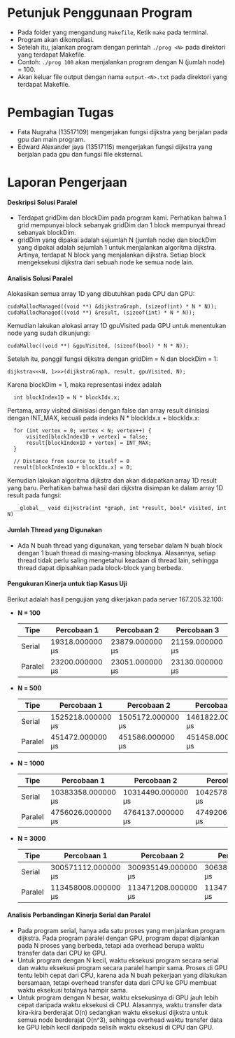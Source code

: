 # Petunjuk Penggunaan Program
- Pada folder yang mengandung `Makefile`, Ketik `make` pada terminal.
- Program akan dikompilasi.
- Setelah itu, jalankan program dengan perintah `./prog <N>` pada direktori yang terdapat Makefile.
- Contoh: `./prog 100` akan menjalankan program dengan N (jumlah node) = 100.
- Akan keluar file output dengan nama `output-<N>.txt` pada direktori yang terdapat Makefile.

# Pembagian Tugas
- Fata Nugraha (13517109) mengerjakan fungsi dijkstra yang berjalan pada gpu dan main program.
- Edward Alexander jaya (13517115) mengerjakan fungsi dijkstra yang berjalan pada gpu dan fungsi file eksternal.

# Laporan Pengerjaan
#### Deskripsi Solusi Paralel
- Terdapat gridDim dan blockDim pada program kami. Perhatikan bahwa 1 grid mempunyai block sebanyak gridDim dan 1 block mempunyai thread sebanyak blockDim.
- gridDim yang dipakai adalah sejumlah N (jumlah node) dan blockDim yang dipakai adalah sejumlah 1 untuk menjalankan algoritma dijkstra. Artinya, terdapat N block yang menjalankan dijkstra. Setiap block mengeksekusi dijkstra dari sebuah node ke semua node lain.

#### Analisis Solusi Paralel

Alokasikan semua array 1D yang dibutuhkan pada CPU dan GPU:

    cudaMallocManaged((void **) &dijkstraGraph, (sizeof(int) * N * N));
    cudaMallocManaged((void **) &result, (sizeof(int) * N * N));

Kemudian lakukan alokasi array 1D gpuVisited pada GPU untuk menentukan node yang sudah dikunjungi:

    cudaMalloc((void **) &gpuVisited, (sizeof(bool) * N * N));

Setelah itu, panggil fungsi dijkstra dengan gridDim = N dan blockDim = 1:

    dijkstra<<<N, 1>>>(dijkstraGraph, result, gpuVisited, N);

Karena blockDim = 1, maka representasi index adalah

      int blockIndex1D = N * blockIdx.x;

Pertama, array visited diinisiasi dengan false dan array result diinisiasi dengan INT_MAX, kecuali pada indeks N * blockIdx.x + blockIdx.x:

      for (int vertex = 0; vertex < N; vertex++) {
          visited[blockIndex1D + vertex] = false;
          result[blockIndex1D + vertex] = INT_MAX;
      }

      // Distance from source to itself = 0
      result[blockIndex1D + blockIdx.x] = 0;

Kemudian lakukan algoritma dijkstra dan akan didapatkan array 1D result yang baru.
Perhatikan bahwa hasil dari dijkstra disimpan ke dalam array 1D result pada fungsi:

      __global__ void dijkstra(int *graph, int *result, bool* visited, int N)



#### Jumlah Thread yang Digunakan
- Ada N buah thread yang digunakan, yang tersebar dalam N buah block dengan 1 buah thread di masing-masing blocknya. Alasannya, setiap thread tidak perlu saling mengetahui keadaan di thread lain, sehingga thread dapat dipisahkan pada block-block yang berbeda.

#### Pengukuran Kinerja untuk tiap Kasus Uji
Berikut adalah hasil pengujian yang dikerjakan pada server 167.205.32.100:
- **N = 100**

  | Tipe | Percobaan 1 | Percobaan 2 | Percobaan 3 |
  |---|--- |---|---|
  | Serial   | 19318.000000 µs  | 23879.000000 µs   | 21159.000000 µs|
  | Paralel | 23200.000000 µs | 23051.000000 µs | 23130.000000 µs|

- **N = 500**

  | Tipe  |  Percobaan 1 | Percobaan 2  | Percobaan 3  |
  |---|---|---|---|
  | Serial |  1525218.000000 µs |  1505172.000000 µs |  1461822.000000 µs |
  | Paralel  |  451472.000000 µs |  451586.000000 µs |  451458.000000 µs |
- **N = 1000**

  | Tipe  |  Percobaan 1 | Percobaan 2  | Percobaan 3  |
  |---|---|---|---|
  | Serial | 10383358.000000 µs | 10314490.000000 µs | 10425789.000000 µs |
  | Paralel  | 4756026.000000 µs |  4764137.000000 µs | 4749206.000000 µs |
- **N = 3000**

  | Tipe  |  Percobaan 1 | Percobaan 2  | Percobaan 3  |
  |---|---|---|---|
  | Serial | 300571112.000000 µs  |  300935149.000000 µs |  306387030.000000 µs|
  | Paralel  | 113458008.000000 µs | 113471208.000000 µs |  113479976.000000 µs|

#### Analisis Perbandingan Kinerja Serial dan Paralel
- Pada program serial, hanya ada satu proses yang menjalankan program dijkstra. Pada program paralel dengan GPU, program dapat dijalankan pada N proses yang berbeda, tetapi ada overhead berupa waktu transfer data dari CPU ke GPU.
- Untuk program dengan N kecil, waktu eksekusi program secara serial dan waktu eksekusi program secara paralel hampir sama. Proses di GPU tentu lebih cepat dari CPU, karena ada N buah pekerjaan yang dilakukan bersamaan, tetapi overhead transfer data dari CPU ke GPU membuat waktu eksekusi totalnya hampir sama.
- Untuk program dengan N besar, waktu eksekusinya di GPU jauh lebih cepat daripada waktu eksekusi di CPU. Alasannya, waktu transfer data kira-kira berderajat O(n) sedangkan waktu eksekusi dijkstra untuk semua node berderajat O(n^3), sehingga overhead waktu transfer data ke GPU lebih kecil daripada selisih waktu eksekusi di CPU dan GPU.